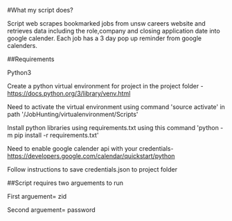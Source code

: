 #What my script does? 


Script web scrapes bookmarked jobs from unsw careers website and retrieves data including the role,company and closing application date into google calender. Each job has a 3 day pop up reminder from google calenders.




##Requirements

Python3 

Create a python virtual environment for project in the project folder - https://docs.python.org/3/library/venv.html

Need to activate the virtual environment using command 'source activate' in path '/JobHunting/virtualenvironment/Scripts'

Install python libraries using requirements.txt using this command 'python -m pip install -r requirements.txt'

Need to enable google calender api with your credentials- https://developers.google.com/calendar/quickstart/python 

Follow instructions to save credentials.json to project folder 








##Script requires two arguements to run

First arguement= zid 

Second arguement= password 


